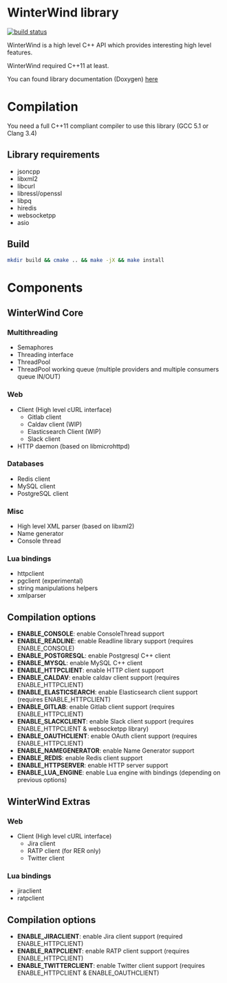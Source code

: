 # WinterWind library

[![build status](https://gitlab.com/WinterWind/WinterWind/badges/master/build.svg)](https://gitlab.com/WinterWind/WinterWind/commits/master)

WinterWind is a high level C++ API which provides interesting high level features.

WinterWind required C++11 at least.

You can found library documentation (Doxygen) [here](https://winterwind.gitlab.io/WinterWind/)

# Compilation

You need a full C++11 compliant compiler to use this library (GCC 5.1 or Clang 3.4)

## Library requirements

* jsoncpp
* libxml2
* libcurl
* libressl/openssl
* libpq
* hiredis
* websocketpp
* asio

## Build

```bash
mkdir build && cmake .. && make -jX && make install
```

# Components

## WinterWind Core

### Multithreading

* Semaphores
* Threading interface
* ThreadPool
* ThreadPool working queue (multiple providers and multiple consumers queue IN/OUT)

### Web

* Client (High level cURL interface)
	* Gitlab client
	* Caldav client (WIP)
	* Elasticsearch Client (WIP)
	* Slack client
* HTTP daemon (based on libmicrohttpd)

### Databases

* Redis client
* MySQL client
* PostgreSQL client

### Misc

* High level XML parser (based on libxml2)
* Name generator
* Console thread

### Lua bindings

* httpclient
* pgclient (experimental)
* string manipulations helpers
* xmlparser

## Compilation options

* __ENABLE_CONSOLE__: enable ConsoleThread support
* __ENABLE_READLINE__: enable Readline library support (requires ENABLE_CONSOLE)
* __ENABLE_POSTGRESQL__: enable Postgresql C++ client
* __ENABLE_MYSQL__: enable MySQL C++ client
* __ENABLE_HTTPCLIENT__: enable HTTP client support
* __ENABLE_CALDAV__: enable caldav client support (requires ENABLE_HTTPCLIENT)
* __ENABLE_ELASTICSEARCH__: enable Elasticsearch client support (requires ENABLE_HTTPCLIENT)
* __ENABLE_GITLAB__: enable Gitlab client support (requires ENABLE_HTTPCLIENT)
* __ENABLE_SLACKCLIENT__: enable Slack client support (requires ENABLE_HTTPCLIENT & websocketpp library)
* __ENABLE_OAUTHCLIENT__: enable OAuth client support (requires ENABLE_HTTPCLIENT)
* __ENABLE_NAMEGENERATOR__: enable Name Generator support
* __ENABLE_REDIS__: enable Redis client support
* __ENABLE_HTTPSERVER__: enable HTTP server support
* __ENABLE_LUA_ENGINE__: enable Lua engine with bindings (depending on previous options)

## WinterWind Extras

### Web

* Client (High level cURL interface)
	* Jira client
	* RATP client (for RER only)
	* Twitter client

### Lua bindings

* jiraclient
* ratpclient

## Compilation options

* __ENABLE_JIRACLIENT__: enable Jira client support (required ENABLE_HTTPCLIENT)
* __ENABLE_RATPCLIENT__: enable RATP client support (requires ENABLE_HTTPCLIENT)
* __ENABLE_TWITTERCLIENT__: enable Twitter client support (requires ENABLE_HTTPCLIENT & ENABLE_OAUTHCLIENT)

